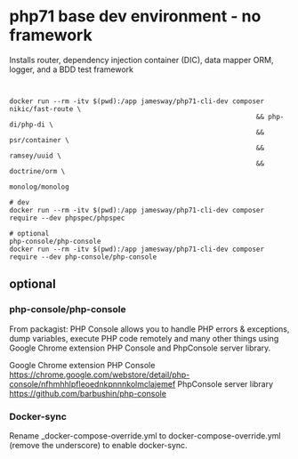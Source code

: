 # php71 base dev environment - no framework
Installs router, dependency injection container (DIC), data mapper ORM, logger, and a BDD test framework

```


docker run --rm -itv $(pwd):/app jamesway/php71-cli-dev composer nikic/fast-route \
                                                              && php-di/php-di \
                                                              && psr/container \
                                                              && ramsey/uuid \
                                                              && doctrine/orm \
                                                              monolog/monolog

# dev
docker run --rm -itv $(pwd):/app jamesway/php71-cli-dev composer require --dev phpspec/phpspec

# optional
php-console/php-console
docker run --rm -itv $(pwd):/app jamesway/php71-cli-dev composer require --dev php-console/php-console
```
## optional

### php-console/php-console
From packagist: PHP Console allows you to handle PHP errors & exceptions, dump variables, execute PHP code remotely and many other things using Google Chrome extension PHP Console and PhpConsole server library.

Google Chrome extension PHP Console https://chrome.google.com/webstore/detail/php-console/nfhmhhlpfleoednkpnnnkolmclajemef
PhpConsole server library https://github.com/barbushin/php-console


### Docker-sync 
Rename _docker-compose-override.yml to docker-compose-override.yml (remove the underscore) to enable docker-sync.
